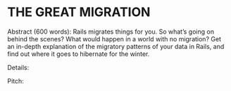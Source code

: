 # THE GREAT MIGRATION

Abstract (600 words): Rails migrates things for you. So what’s going on behind the scenes? What would happen in a world with no migration? Get an in-depth explanation of the migratory patterns of your data in Rails, and find out where it goes to hibernate for the winter.

Details:

Pitch:
